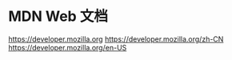 # MDN Web 文档

https://developer.mozilla.org
https://developer.mozilla.org/zh-CN
https://developer.mozilla.org/en-US














